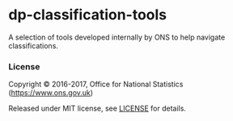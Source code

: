 dp-classification-tools
================

A selection of tools developed internally by ONS to help navigate classifications.

### License

Copyright © 2016-2017, Office for National Statistics (https://www.ons.gov.uk)

Released under MIT license, see [LICENSE](LICENSE.md) for details.

